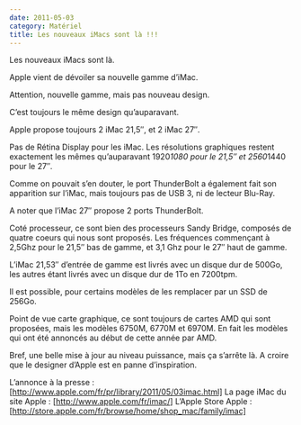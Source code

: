 ```yaml
---
date: 2011-05-03
category: Matériel
title: Les nouveaux iMacs sont là !!!
---
```

Les nouveaux iMacs sont là.

Apple vient de dévoiler sa nouvelle gamme d’iMac.

Attention, nouvelle gamme, mais pas nouveau design.

C’est toujours le même design qu’auparavant.

Apple propose toujours 2 iMac 21,5″, et 2 iMac 27″.

Pas de Rétina Display pour les iMac. Les résolutions graphiques restent exactement les mêmes qu’auparavant 1920*1080 pour le 21,5″ et 2560*1440 pour le 27″.

Comme on pouvait s’en douter, le port ThunderBolt a également fait son apparition sur l’iMac, mais toujours pas de USB 3, ni de lecteur Blu-Ray.

A noter que l’iMac 27″ propose 2 ports ThunderBolt.

Coté processeur, ce sont bien des processeurs Sandy Bridge, composés de quatre coeurs qui nous sont proposés. Les fréquences commençant à 2,5Ghz pour le 21,5″ bas de gamme, et 3,1 Ghz pour le 27″ haut de gamme.

L’iMac 21,53″ d’entrée de gamme est livrés avec un disque dur de 500Go, les autres étant livrés avec un disque dur de 1To en 7200tpm.

Il est possible, pour certains modèles de les remplacer par un SSD de 256Go.

Point de vue carte graphique, ce sont toujours de cartes AMD qui sont proposées, mais les modèles 6750M, 6770M et 6970M. En fait les modèles qui ont été annoncés au début de cette année par AMD.

Bref, une belle mise à jour au niveau puissance, mais ça s’arrête là. A croire que le designer d’Apple est en panne d’inspiration.

L’annonce à la presse : [http://www.apple.com/fr/pr/library/2011/05/03imac.html]
La page iMac du site Apple : [http://www.apple.com/fr/imac/]
L’Apple Store Apple : [http://store.apple.com/fr/browse/home/shop_mac/family/imac]
